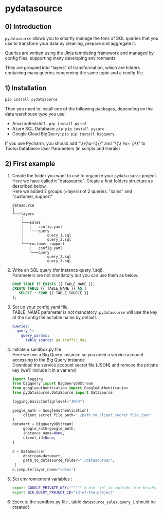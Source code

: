 # pydatasource

## 0) Introduction

````pydatasource```` allows you to smartly manage the tons of SQL queries that you use to transform your data by cleaning, prepare and aggregate it.

Queries are written using the Jinja templating framework and managed by config files, supporting many developing environments  

They are grouped into "layers" of transformation, which are folders containing many queries concerning the same topic and a config file.    

## 1) Installation

````bash
pip install pydatasource
```` 

Then you need to install one of the following packages, depending on the data warehouse type you use:

- AmazonRedshift : ````pip install pyred````
- Azure SQL Database: ````pip pip install pyzure````
- Google Cloud BigQuery: ````pip pip install bigquery````

If you use Pycharm, you should add "\\{\\{\w+\\}\\}" and "\\{\\{ \w+ \\}\\}" to Tools>Database>User Parameters (in scripts and literals)

## 2) First example

1) Create the folder you want to use to organize your ````pydatasource```` project. Here we have called it "datasource". Create a first folders structure as described below. <br>
Here we added 2 groups (=layers) of 2 queries: "sales" and "customer_support"  
    ```
    datasource
    │
    └───layers
        │
        └───sales
        │   │   config.yaml
        │   └───query
        │           query_1.sql
        │           query_2.sql
        └───customer_support
            │   config.yaml
            └───query
                    query_2.sql
                    query_3.sql
    ```

2) Write an SQL query (for instance query_1.sql).<br>
   Parameters are not mandatory but you can use them as below.  
   
    ````sql
    DROP TABLE IF EXISTS {{ TABLE_NAME }};
    CREATE TABLE {{ TABLE_NAME }} AS (
       SELECT * FROM {{ TABLE_SOURCE }}
    );
    ````
3) Set up your config.yaml file. <br> 
TABLE_NAME parameter is not mandatory, ````pydatasource```` will use the key of the config file as table name by default. 
    
   ````yaml
   queries:
     query_1:
       query_params:
         table_source: ga.traffic_day   
   ````

4) Initiate a sandbox.py file <br>
Here we use a Big Query instance so you need a service account accessing to the Big Query instance <br>
Download the service account secret file (JSON) and remove the private key (we'll include it in a var env) <br>
   ````python
   import logging
   from bigquery import BigQueryDBStream
   from googleauthentication import GoogleAuthentication 
   from pydatasource.DataSource import DataSource 
   
   logging.basicConfig(level="INFO")
    
   google_auth = GoogleAuthentication(
        client_secret_file_path="./path_to_client_secret_file.json"
   ) 
   datamart = BigQueryDBStream(
        google_auth=google_auth,     
        instance_name=None,
        client_id=None,
   )
    
   d = DataSource(
        dbstream=datamart,
        path_to_datasource_folder="./datasource/",
    )
   d.compute(layer_name="sales")
   ````

5) Set environnement variables :
   ````bash
   export GOOGLE_PRIVATE_KEY="""""" # Use "\n" to include line breaks
   export BIG_QUERY_PROJECT_ID="id-of-the-project"
   ````

6) Execute the sandbox.py file , table ````datasource_sales.query_1```` should be created!






